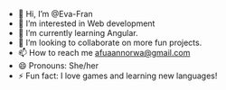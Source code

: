 - 👋 Hi, I’m @Eva-Fran
- 👀 I’m interested in Web development
- 🌱 I’m currently learning Angular.
- 💞️ I’m looking to collaborate on more fun projects.
- 📫 How to reach me afuaannorwa@gmail.com
- 😄 Pronouns: She/her
- ⚡ Fun fact: I love games and learning new languages!

<!---
Eva-Fran/Eva-Fran is a ✨ special ✨ repository because its `README.md` (this file) appears on your GitHub profile.
You can click the Preview link to take a look at your changes.
--->
